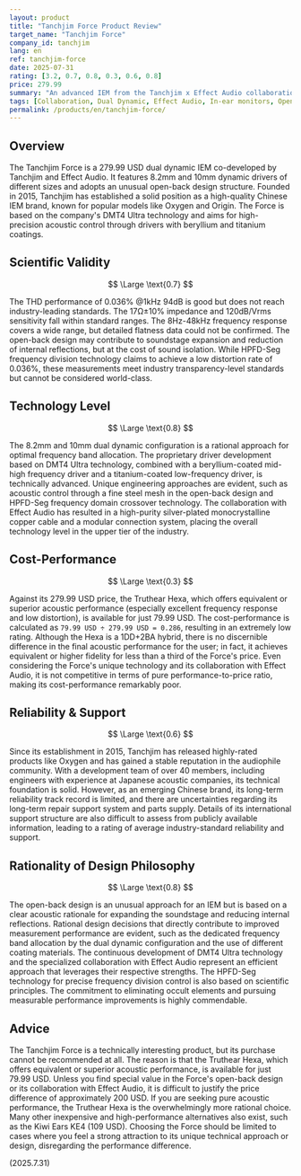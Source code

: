 ```yaml
---
layout: product
title: "Tanchjim Force Product Review"
target_name: "Tanchjim Force"
company_id: tanchjim
lang: en
ref: tanchjim-force
date: 2025-07-31
rating: [3.2, 0.7, 0.8, 0.3, 0.6, 0.8]
price: 279.99
summary: "An advanced IEM from the Tanchjim x Effect Audio collaboration. However, it faces a significant cost-performance issue, with alternatives offering equivalent or better acoustic performance available for less than a third of the price."
tags: [Collaboration, Dual Dynamic, Effect Audio, In-ear monitors, Open-back, Tanchjim]
permalink: /products/en/tanchjim-force/
---
```

## Overview

The Tanchjim Force is a 279.99 USD dual dynamic IEM co-developed by Tanchjim and Effect Audio. It features 8.2mm and 10mm dynamic drivers of different sizes and adopts an unusual open-back design structure. Founded in 2015, Tanchjim has established a solid position as a high-quality Chinese IEM brand, known for popular models like Oxygen and Origin. The Force is based on the company's DMT4 Ultra technology and aims for high-precision acoustic control through drivers with beryllium and titanium coatings.

## Scientific Validity

$$ \Large \text{0.7} $$

The THD performance of 0.036% @1kHz 94dB is good but does not reach industry-leading standards. The 17Ω±10% impedance and 120dB/Vrms sensitivity fall within standard ranges. The 8Hz-48kHz frequency response covers a wide range, but detailed flatness data could not be confirmed. The open-back design may contribute to soundstage expansion and reduction of internal reflections, but at the cost of sound isolation. While HPFD-Seg frequency division technology claims to achieve a low distortion rate of 0.036%, these measurements meet industry transparency-level standards but cannot be considered world-class.

## Technology Level

$$ \Large \text{0.8} $$

The 8.2mm and 10mm dual dynamic configuration is a rational approach for optimal frequency band allocation. The proprietary driver development based on DMT4 Ultra technology, combined with a beryllium-coated mid-high frequency driver and a titanium-coated low-frequency driver, is technically advanced. Unique engineering approaches are evident, such as acoustic control through a fine steel mesh in the open-back design and HPFD-Seg frequency domain crossover technology. The collaboration with Effect Audio has resulted in a high-purity silver-plated monocrystalline copper cable and a modular connection system, placing the overall technology level in the upper tier of the industry.

## Cost-Performance

$$ \Large \text{0.3} $$

Against its 279.99 USD price, the Truthear Hexa, which offers equivalent or superior acoustic performance (especially excellent frequency response and low distortion), is available for just 79.99 USD. The cost-performance is calculated as `79.99 USD ÷ 279.99 USD = 0.286`, resulting in an extremely low rating. Although the Hexa is a 1DD+2BA hybrid, there is no discernible difference in the final acoustic performance for the user; in fact, it achieves equivalent or higher fidelity for less than a third of the Force's price. Even considering the Force's unique technology and its collaboration with Effect Audio, it is not competitive in terms of pure performance-to-price ratio, making its cost-performance remarkably poor.

## Reliability & Support

$$ \Large \text{0.6} $$

Since its establishment in 2015, Tanchjim has released highly-rated products like Oxygen and has gained a stable reputation in the audiophile community. With a development team of over 40 members, including engineers with experience at Japanese acoustic companies, its technical foundation is solid. However, as an emerging Chinese brand, its long-term reliability track record is limited, and there are uncertainties regarding its long-term repair support system and parts supply. Details of its international support structure are also difficult to assess from publicly available information, leading to a rating of average industry-standard reliability and support.

## Rationality of Design Philosophy

$$ \Large \text{0.8} $$

The open-back design is an unusual approach for an IEM but is based on a clear acoustic rationale for expanding the soundstage and reducing internal reflections. Rational design decisions that directly contribute to improved measurement performance are evident, such as the dedicated frequency band allocation by the dual dynamic configuration and the use of different coating materials. The continuous development of DMT4 Ultra technology and the specialized collaboration with Effect Audio represent an efficient approach that leverages their respective strengths. The HPFD-Seg technology for precise frequency division control is also based on scientific principles. The commitment to eliminating occult elements and pursuing measurable performance improvements is highly commendable.

## Advice

The Tanchjim Force is a technically interesting product, but its purchase cannot be recommended at all. The reason is that the Truthear Hexa, which offers equivalent or superior acoustic performance, is available for just 79.99 USD. Unless you find special value in the Force's open-back design or its collaboration with Effect Audio, it is difficult to justify the price difference of approximately 200 USD. If you are seeking pure acoustic performance, the Truthear Hexa is the overwhelmingly more rational choice. Many other inexpensive and high-performance alternatives also exist, such as the Kiwi Ears KE4 (109 USD). Choosing the Force should be limited to cases where you feel a strong attraction to its unique technical approach or design, disregarding the performance difference.

(2025.7.31)
